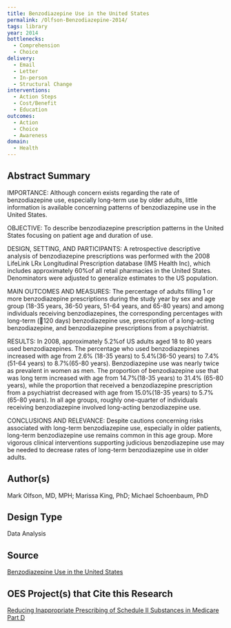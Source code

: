 ```yaml
---
title: Benzodiazepine Use in the United States
permalink: /Olfson-Benzodiazepine-2014/
tags: library 
year: 2014
bottlenecks: 
  - Comprehension 
  - Choice 
delivery: 
  - Email 
  - Letter 
  - In-person 
  - Structural Change
interventions:  
  - Action Steps 
  - Cost/Benefit 
  - Education 
outcomes: 
  - Action 
  - Choice 
  - Awareness
domain: 
  - Health 
---
```

## Abstract Summary

IMPORTANCE: Although concern exists regarding the rate of benzodiazepine use, especially
long-term use by older adults, little information is available concerning patterns of
benzodiazepine use in the United States.

OBJECTIVE: To describe benzodiazepine prescription patterns in the United States focusing
on patient age and duration of use.

DESIGN, SETTING, AND PARTICIPANTS: A retrospective descriptive analysis of benzodiazepine
prescriptions was performed with the 2008 LifeLink LRx Longitudinal Prescription database
(IMS Health Inc), which includes approximately 60%of all retail pharmacies in the United
States. Denominators were adjusted to generalize estimates to the US population.

MAIN OUTCOMES AND MEASURES: The percentage of adults filling 1 or more benzodiazepine
prescriptions during the study year by sex and age group (18-35 years, 36-50 years, 51-64
years, and 65-80 years) and among individuals receiving benzodiazepines, the corresponding
percentages with long-term (120 days) benzodiazepine use, prescription of a long-acting
benzodiazepine, and benzodiazepine prescriptions from a psychiatrist.

RESULTS: In 2008, approximately 5.2%of US adults aged 18 to 80 years used
benzodiazepines. The percentage who used benzodiazepines increased with age from 2.6%
(18-35 years) to 5.4%(36-50 years) to 7.4%(51-64 years) to 8.7%(65-80 years).
Benzodiazepine use was nearly twice as prevalent in women as men. The proportion of
benzodiazepine use that was long term increased with age from 14.7%(18-35 years) to 31.4%
(65-80 years), while the proportion that received a benzodiazepine prescription from a
psychiatrist decreased with age from 15.0%(18-35 years) to 5.7%(65-80 years). In all age
groups, roughly one-quarter of individuals receiving benzodiazepine involved long-acting
benzodiazepine use.

CONCLUSIONS AND RELEVANCE: Despite cautions concerning risks associated with long-term
benzodiazepine use, especially in older patients, long-term benzodiazepine use remains
common in this age group. More vigorous clinical interventions supporting judicious
benzodiazepine use may be needed to decrease rates of long-term benzodiazepine use in
older adults.

## Author(s)

Mark Olfson, MD, MPH; Marissa King, PhD; Michael Schoenbaum, PhD

## Design Type

Data Analysis

## Source

<a href="http://jamanetwork.com/journals/jamapsychiatry/fullarticle/2019955?;resultClick=3">Benzodiazepine Use in the United States</a>

## OES Project(s) that Cite this Research

<a href="https://oes.gsa.gov/projects/reducing-inappropriate-prescribing/">Reducing Inappropriate Prescribing of Schedule II Substances in Medicare Part D</a>
